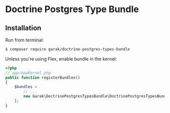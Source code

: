 Doctrine Postgres Type Bundle
=============================

## Installation

Run from terminal:

```bash
$ composer require garak/doctrine-postgres-types-bundle
```

Unless you're using Flex, enable bundle in the kernel:

```php
<?php
// app/AppKernel.php
public function registerBundles()
{
    $bundles = 
        // ...
        new Garak\DoctrinePostgresTypesBundle\DoctrinePostgresTypesBundle(),
    ];
}
```
